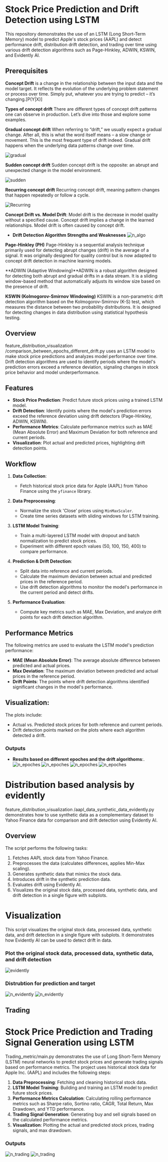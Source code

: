 # Stock Price Prediction and Drift Detection using LSTM

This repository demonstrates the use of an LSTM (Long Short-Term Memory) model to predict Apple's stock prices (AAPL) and detect performance drift, distribution drift detection, and trading over time using various drift detection algorithms such as Page-Hinkley, ADWIN, KSWIN, and Evidently AI.


## Prerequisites

**Concept Drift** is a change in the relationship between the input data and the model target. It reflects the evolution of the underlying problem statement or process over time. Simply put, whatever you are trying to predict – it’s changing.[P(Y|X)]

**Types of concept drift**
There are different types of concept drift patterns one can observe in production. Let’s dive into those and explore some examples.

**Gradual concept drift**
When referring to “drift,” we usually expect a gradual change. After all, this is what the word itself means – a slow change or movement. This is the most frequent type of drift indeed. Gradual drift happens when the underlying data patterns change over time. 

![gradual](images/gradual_drift.png)

**Sudden concept drift**
Sudden concept drift is the opposite: an abrupt and unexpected change in the model environment. 

![sudden](images/sudden_concept_drift.png)

**Recurring concept drift**
Recurring concept drift, meaning pattern changes that happen repeatedly or follow a cycle. 

![Recurring](images/Recuring_concept_drift.png)

**Concept Drift vs. Model Drift**: Model drift is the decrease in model quality without a specified cause. Concept drift implies a change in the learned relationships. Model drift is often caused by concept drift.


- **Drift Detection Algorithm Strengths and Weaknesses**
      ![n_algo](images/comparison_between_drift_algorithom.png)

**Page-Hinkley (PH)** Page-Hinkley is a sequential analysis technique primarily used for detecting abrupt changes (drift) in the average of a signal. It was originally designed for quality control but is now adapted to concept drift detection in machine learning models.

**ADWIN (Adaptive Windowing)**ADWIN is a robust algorithm designed for detecting both abrupt and gradual drifts in a data stream. It is a sliding window-based method that automatically adjusts its window size based on the presence of drift.

**KSWIN (Kolmogorov-Smirnov Windowing)** KSWIN is a non-parametric drift detection algorithm based on the Kolmogorov-Smirnov (K-S) test, which measures the distance between two probability distributions. It is designed for detecting changes in data distribution using statistical hypothesis testing.



## Overview

feature_distribution_visualization /comparison_between_epochs_different_drift.py uses an LSTM model to make stock price predictions and analyzes model performance over time. Drift detection algorithms are used to identify periods where the model's prediction errors exceed a reference deviation, signaling changes in stock price behavior and model underperformance.

## Features

- **Stock Price Prediction**: Predict future stock prices using a trained LSTM model.
- **Drift Detection**: Identify points where the model's prediction errors exceed the reference deviation using drift detectors (Page-Hinkley, ADWIN, KSWIN).
- **Performance Metrics**: Calculate performance metrics such as MAE (Mean Absolute Error) and Maximum Deviation for both reference and current periods.
- **Visualization**: Plot actual and predicted prices, highlighting drift detection points.

## Workflow

1. **Data Collection**:
   - Fetch historical stock price data for Apple (AAPL) from Yahoo Finance using the `yfinance` library.
   
2. **Data Preprocessing**:
   - Normalize the stock 'Close' prices using `MinMaxScaler`.
   - Create time series datasets with sliding windows for LSTM training.

3. **LSTM Model Training**:
   - Train a multi-layered LSTM model with dropout and batch normalization to predict stock prices.
   - Experiment with different epoch values (50, 100, 150, 400) to compare performance.
   
4. **Prediction & Drift Detection**:
   - Split data into reference and current periods.
   - Calculate the maximum deviation between actual and predicted prices in the reference period.
   - Use drift detection algorithms to monitor the model's performance in the current period and detect drifts.

5. **Performance Evaluation**:
   - Compute key metrics such as MAE, Max Deviation, and analyze drift points for each drift detection algorithm.

## Performance Metrics

The following metrics are used to evaluate the LSTM model's prediction performance:
- **MAE (Mean Absolute Error)**: The average absolute difference between predicted and actual prices.
- **Max Deviation**: The maximum deviation between predicted and actual prices in the reference period.
- **Drift Points**: The points where drift detection algorithms identified significant changes in the model's performance.


## Visualization:
   The plots include:
   - Actual vs. Predicted stock prices for both reference and current periods.
   - Drift detection points marked on the plots where each algorithm detected a drift.


### Outputs

- **Results based on different epoches and the drift algorithoms**:.
    ![n_epoches](images/drift_detection_epochs_50.png)
    ![n_epoches](images/drift_detection_epochs_100.png)
    ![n_epoches](images/drift_detection_epochs_150.png)
    ![n_epoches](images/drift_detection_epochs_400.png)



# Distribution based analysis by evidently

feature_distribution_visualization /aapl_data_synthetic_data_evidently.py demonstrates how to use synthetic data as a complementary dataset to Yahoo Finance data for comparison and drift detection using Evidently AI.

## Overview

The script performs the following tasks:
1. Fetches AAPL stock data from Yahoo Finance.
2. Preprocesses the data (calculates differences, applies Min-Max scaling).
3. Generates synthetic data that mimics the stock data.
4. Introduces drift in the synthetic prediction data.
5. Evaluates drift using Evidently AI.
6. Visualizes the original stock data, processed data, synthetic data, and drift detection in a single figure with subplots.

# Visualization 

This script visualizes the original stock data, processed data, synthetic data, and drift detection in a single figure with subplots. It demonstrates how Evidently AI can be used to detect drift in data.
### Plot the original stock data, processed data, synthetic data, and drift detection
![evidently](images/evidently_supply.png)

### Distrubtion for prediction and target
![n_evidently](images/Evidently_prediction.png)
![n_evidently](images/evidently_target.png)



## Trading 

# Stock Price Prediction and Trading Signal Generation using LSTM

Trading_metric/main.py demonstrates the use of Long Short-Term Memory (LSTM) neural networks to predict stock prices and generate trading signals based on performance metrics. The project uses historical stock data for Apple Inc. (AAPL) and includes the following steps:

1. **Data Preprocessing**: Fetching and cleaning historical stock data.
2. **LSTM Model Training**: Building and training an LSTM model to predict future stock prices.
3. **Performance Metrics Calculation**: Calculating rolling performance metrics such as Sharpe ratio, Sortino ratio, CAGR, Total Return, Max Drawdown, and YTD performance.
4. **Trading Signal Generation**: Generating buy and sell signals based on the calculated performance metrics.
5. **Visualization**: Plotting the actual and predicted stock prices, trading signals, and max drawdown.


### Outputs
![n_trading](images/trading_signal.png)
![n_trading](images/max_drawdown.png)



